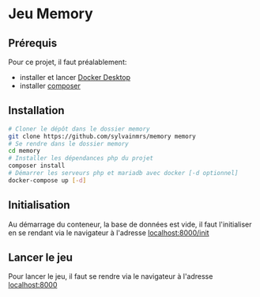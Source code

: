 # Jeu Memory

## Prérequis

Pour ce projet, il faut préalablement:

- installer et lancer [Docker Desktop](https://www.docker.com/products/docker-desktop)
- installer [composer](https://getcomposer.org/)

## Installation

```bash
# Cloner le dépôt dans le dossier memory
git clone https://github.com/sylvainmrs/memory memory
# Se rendre dans le dossier memory
cd memory
# Installer les dépendances php du projet
composer install
# Démarrer les serveurs php et mariadb avec docker [-d optionnel]
docker-compose up [-d]
```

## Initialisation

Au démarrage du conteneur, la base de données est vide, il faut l'initialiser en se rendant via le navigateur à l'adresse [localhost:8000/init](http://localhost:8000/init)

## Lancer le jeu

Pour lancer le jeu, il faut se rendre via le navigateur à l'adresse [localhost:8000](http://localhost:8000)
